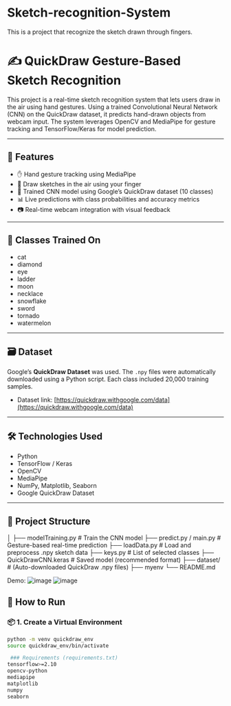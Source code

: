 # Sketch-recognition-System
This is a project that recognize the sketch drawn through fingers.
# ✍️ QuickDraw Gesture-Based Sketch Recognition

This project is a real-time sketch recognition system that lets users draw in the air using hand gestures. Using a trained Convolutional Neural Network (CNN) on the QuickDraw dataset, it predicts hand-drawn objects from webcam input. The system leverages OpenCV and MediaPipe for gesture tracking and TensorFlow/Keras for model prediction.

---

## 🚀 Features

- ✋ Hand gesture tracking using MediaPipe
- 🎨 Draw sketches in the air using your finger
- 🧠 Trained CNN model using Google’s QuickDraw dataset (10 classes)
- 📊 Live predictions with class probabilities and accuracy metrics
- 📷 Real-time webcam integration with visual feedback

---

## 🧠 Classes Trained On

- cat  
- diamond  
- eye  
- ladder  
- moon  
- necklace  
- snowflake  
- sword  
- tornado  
- watermelon

---

## 🗃️ Dataset

Google’s **QuickDraw Dataset** was used. The `.npy` files were automatically downloaded using a Python script. Each class included 20,000 training samples.

- Dataset link: [https://quickdraw.withgoogle.com/data](https://quickdraw.withgoogle.com/data)

---

## 🛠️ Technologies Used

- Python
- TensorFlow / Keras
- OpenCV
- MediaPipe
- NumPy, Matplotlib, Seaborn
- Google QuickDraw Dataset

---

## 📁 Project Structure
│
├── modelTraining.py # Train the CNN model
├── predict.py / main.py # Gesture-based real-time prediction
├── loadData.py # Load and preprocess .npy sketch data
├── keys.py # List of selected classes
├── QuickDrawCNN.keras # Saved model (recommended format)
├── dataset/ # (Auto-downloaded QuickDraw .npy files)
├── myenv
└── README.md

Demo:
![image](https://github.com/user-attachments/assets/021b1e33-16a3-459f-8920-f98048af91dc)
![image](https://github.com/user-attachments/assets/27dbb86e-65f1-4af6-8fe9-2251824f5683)


## 🧪 How to Run

### 📦 1. Create a Virtual Environment

```bash
python -m venv quickdraw_env
source quickdraw_env/bin/activate

 ### Requirements (requirements.txt)
tensorflow>=2.10
opencv-python
mediapipe
matplotlib
numpy
seaborn




